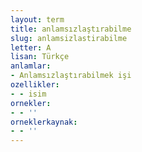 ```yaml
---
layout: term
title: anlamsızlaştırabilme
slug: anlamsizlastirabilme
letter: A
lisan: Türkçe
anlamlar:
- Anlamsızlaştırabilmek işi
ozellikler:
- - isim
ornekler:
- - ''
orneklerkaynak:
- - ''
---
```

